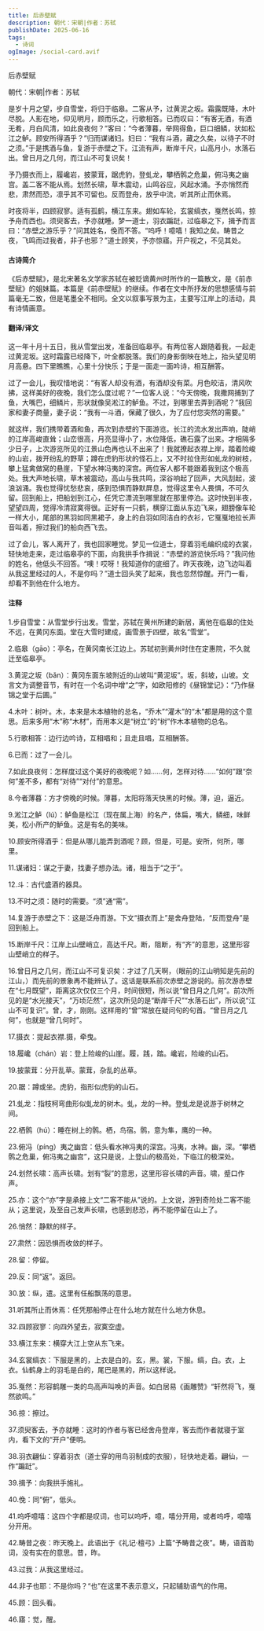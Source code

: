 ```yaml
---
title: 后赤壁赋
description: 朝代：宋朝|作者：苏轼
publishDate: 2025-06-16
tags:
  - 诗词
ogImage: /social-card.avif
---
```

后赤壁赋

朝代：宋朝|作者：苏轼

是岁十月之望，步自雪堂，将归于临皋。二客从予，过黄泥之坂。霜露既降，木叶尽脱。人影在地，仰见明月，顾而乐之，行歌相答。已而叹曰：“有客无酒，有酒无肴，月白风清，如此良夜何？”客曰：“今者薄暮，举网得鱼，巨口细鳞，状如松江之鲈。顾安所得酒乎？”归而谋诸妇。妇曰：“我有斗酒，藏之久矣，以待子不时之须。”于是携酒与鱼，复游于赤壁之下。江流有声，断岸千尺，山高月小，水落石出。曾日月之几何，而江山不可复识矣！

予乃摄衣而上，履巉岩，披蒙茸，踞虎豹，登虬龙，攀栖鹘之危巢，俯冯夷之幽宫。盖二客不能从焉。划然长啸，草木震动，山鸣谷应，风起水涌。予亦悄然而悲，肃然而恐，凛乎其不可留也。反而登舟，放乎中流，听其所止而休焉。

时夜将半，四顾寂寥。适有孤鹤，横江东来。翅如车轮，玄裳缟衣，戛然长鸣，掠予舟而西也。须臾客去，予亦就睡。梦一道士，羽衣蹁跹，过临皋之下，揖予而言曰：“赤壁之游乐乎？”问其姓名，俛而不答。“呜呼！噫嘻！我知之矣。畴昔之夜，飞鸣而过我者，非子也邪？”道士顾笑，予亦惊寤。开户视之，不见其处。


#### 古诗简介
《后赤壁赋》，是北宋著名文学家苏轼在被贬谪黄州时所作的一篇散文，是《前赤壁赋》的姐妹篇。本篇是《前赤壁赋》的继续。作者在文中所抒发的思想感情与前篇毫无二致，但是笔墨全不相同。全文以叙事写景为主，主要写江岸上的活动，具有诗情画意。


#### 翻译/译文
这一年十月十五日，我从雪堂出发，准备回临皋亭。有两位客人跟随着我，一起走过黄泥坂。这时霜露已经降下，叶全都脱落。我们的身影倒映在地上，抬头望见明月高悬。四下里瞧瞧，心里十分快乐；于是一面走一面吟诗，相互酬答。

过了一会儿，我叹惜地说：“有客人却没有酒，有酒却没有菜。月色皎洁，清风吹拂，这样美好的夜晚，我们怎么度过呢？”一位客人说：“今天傍晚，我撒网捕到了鱼，大嘴巴，细鳞片，形状就像吴淞江的鲈鱼。不过，到哪里去弄到酒呢？”我回家和妻子商量，妻子说：“我有一斗酒，保藏了很久，为了应付您突然的需要。”

就这样，我们携带着酒和鱼，再次到赤壁的下面游览。长江的流水发出声响，陡峭的江岸高峻直耸；山峦很高，月亮显得小了，水位降低，礁石露了出来。才相隔多少日子，上次游览所见的江景山色再也认不出来了！我就撩起衣襟上岸，踏着险峻的山岩，拨开纷乱的野草；蹲在虎豹形状的怪石上，又不时拉住形如虬龙的树枝，攀上猛禽做窝的悬崖，下望水神冯夷的深宫。两位客人都不能跟着我到这个极高处。我大声地长啸，草木被震动，高山与我共鸣，深谷响起了回声，大风刮起，波浪汹涌。我也觉得忧愁悲哀，感到恐惧而静默屏息，觉得这里令人畏惧，不可久留。回到船上，把船划到江心，任凭它漂流到哪里就在那里停泊。这时快到半夜，望望四周，觉得冷清寂寞得很。正好有一只鹤，横穿江面从东边飞来，翅膀像车轮一样大小，尾部的黑羽如同黑裙子，身上的白羽如同洁白的衣衫，它戛戛地拉长声音叫着，擦过我们的船向西飞去。

过了会儿，客人离开了，我也回家睡觉。梦见一位道士，穿着羽毛编织成的衣裳，轻快地走来，走过临皋亭的下面，向我拱手作揖说：“赤壁的游览快乐吗？”我问他的姓名，他低头不回答。“噢！哎呀！我知道你的底细了。昨天夜晚，边飞边叫着从我这里经过的人，不是你吗？”道士回头笑了起来，我也忽然惊醒。开门一看，却看不到他在什么地方。


#### 注释
1.步自雪堂：从雪堂步行出发。雪堂，苏轼在黄州所建的新居，离他在临皋的住处不远，在黄冈东面。堂在大雪时建成，画雪景于四壁，故名“雪堂”。

2.临皋（gāo）：亭名，在黄冈南长江边上。苏轼初到黄州时住在定惠院，不久就迁至临皋亭。

3.黄泥之坂（bǎn）：黄冈东面东坡附近的山坡叫“黄泥坂”。坂，斜坡，山坡。文言文为调整音节，有时在一个名词中增“之”字，如欧阳修的《昼锦堂记》：“乃作昼锦之堂于后圃。”

4.木叶：树叶。木，本来是木本植物的总名，“乔木”“灌木”的“木”都是用的这个意思。后来多用“木”称“木材”，而用本义是“树立”的“树”作木本植物的总名。

5.行歌相答：边行边吟诗，互相唱和；且走且唱，互相酬答。

6.已而：过了一会儿。

7.如此良夜何：怎样度过这个美好的夜晚呢？如……何，怎样对待……“如何”跟“奈何”差不多，都有“对待”“对付”的意思。

8.今者薄暮：方才傍晚的时候。薄暮，太阳将落天快黑的时候。薄，迫，逼近。

9.淞江之鲈（lú）：鲈鱼是松江（现在属上海）的名产，体扁，嘴大，鳞细，味鲜美，松小所产的鲈鱼。这是有名的美味。

10.顾安所得酒乎：但是从哪儿能弄到酒呢？顾，但是，可是。安所，何所，哪里。

11.谋诸妇：谋之于妻，找妻子想办法。诸，相当于“之于”。

12.斗：古代盛酒的器具。

13.不时之须：随时的需要。“须”通“需”。

14.复游于赤壁之下：这是泛舟而游。下文“摄衣而上”是舍舟登陆，“反而登舟”是回到船上。

15.断岸千尺：江岸上山壁峭立，高达千尺。断，阻断，有“齐”的意思，这里形容山壁峭立的样子。

16.曾日月之几何，而江山不可复识矣：才过了几天啊，（眼前的江山明知是先前的江山，）而先前的景象再不能辨认了。这话是联系前次赤壁之游说的。前次游赤壁在“七月既望”，距离这次仅仅三个月，时间很短，所以说“曾日月之几何”。前次所见的是“水光接天”，“万顷茫然”，这次所见的是“断岸千尺”“水落石出”，所以说“江山不可复识”。曾，才，刚刚。这样用的“曾”常放在疑问句的句首。“曾日月之几何”，也就是“曾几何时”。

17.摄衣：提起衣襟.摄，牵曳。

18.履巉（chán）岩：登上险峻的山崖。履，践，踏。巉岩，险峻的山石。

19.披蒙茸：分开乱草。蒙茸，杂乱的丛草。

20.踞：蹲或坐。虎豹，指形似虎豹的山石。

21.虬龙：指枝柯弯曲形似虬龙的树木。虬，龙的一种。登虬龙是说游于树林之间。

22.栖鹘（hú）：睡在树上的鹘。栖，鸟宿。鹘，意为隼，鹰的一种。

23.俯冯（píng）夷之幽宫：低头看水神冯夷的深宫。冯夷，水神。幽，深。“攀栖鹘之危巢，俯冯夷之幽宫”，这只是说，上登山的极高处，下临江的极深处。

24.划然长啸：高声长啸。划有“裂”的意思，这里形容长啸的声音。啸，蹙口作声。

25.亦：这个“亦”字是承接上文“二客不能从”说的。上文说，游到奇险处二客不能从；这里说，及至自己发声长啸，也感到悲恐，再不能停留在山上了。

26.悄然：静默的样子。

27.肃然：因恐惧而收敛的样子。

28.留：停留。

29.反：同“返”。返回。

30.放：纵，遣。这里有任船飘荡的意思。

31.听其所止而休焉：任凭那船停止在什么地方就在什么地方休息。

32.四顾寂寥：向四外望去，寂寞空虚。

33.横江东来：横穿大江上空从东飞来。

34.玄裳缟衣：下服是黑的，上衣是白的。玄，黑。裳，下服。缟，白。衣，上衣。仙鹤身上的羽毛是白的，尾巴是黑的，所以这样说。

35.戛然：形容鹤雕一类的鸟高声叫唤的声音。如白居易《画雕赞》“轩然将飞，戛然欲鸣。”

36.掠：擦过。

37.须臾客去，予亦就睡：这时的作者与客已经舍舟登岸，客去而作者就寝于室内，看下文的“开户”便明。

38.羽衣翩仙：穿着羽衣（道士穿的用鸟羽制成的衣服），轻快地走着。翩仙，一作“蹁跹”。

39.揖予：向我拱手施礼。

40.俛：同“俯”，低头。

41.呜呼噫嘻：这四个字都是叹词，也可以呜呼，噫，嘻分开用，或者呜呼，噫嘻分开用。

42.畴昔之夜：昨天晚上。此语出于《礼记·檀弓》上篇“予畴昔之夜”。畴，语首助词，没有实在的意思。昔，昨。

43.过我：从我这里经过。

44.非子也耶：不是你吗？“也”在这里不表示意义，只起辅助语气的作用。

45.顾：回头看。

46.寤：觉，醒。
